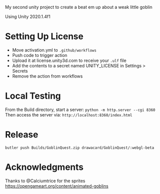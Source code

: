 My second unity project to create a beat em up about a weak little goblin

Using Unity 2020.1.4f1

Setting Up License
==================
- Move activation.yml to `.github/workflows`
- Push code to trigger action
- Upload it at license.unity3d.com to receive your `.ulf` file
- Add the contents to a secret named UNITY_LICENSE in Settings > Secrets
- Remove the action from workflows

Local Testing
=============
From the Build directory, start a server: `python -m http.server --cgi 8360`
Then access the server via: `http://localhost:8360/index.html`

Release
=======
`butler push Builds/GoblinQuest.zip drawacard/GoblinQuest/:webgl-beta`

Acknowledgments
===============
Thanks to @Calciumtrice for the sprites https://opengameart.org/content/animated-goblins
